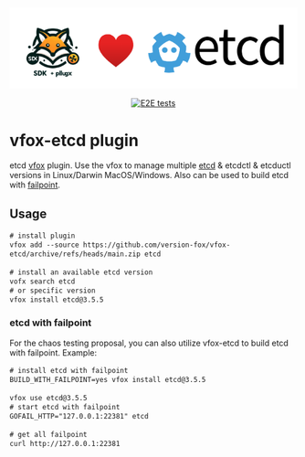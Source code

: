 <div align="center">

![logo](./assets/vfox-etcd-logo.png)

[![E2E tests](https://github.com/version-fox/vfox-etcd/actions/workflows/e2e_test.yaml/badge.svg)](https://github.com/version-fox/vfox-etcd/actions/workflows/e2e_test.yaml)

</div>

# vfox-etcd plugin

etcd [vfox](https://github.com/version-fox) plugin. Use the vfox to manage multiple [etcd](https://etcd.io/) & etcdctl & etcductl versions in Linux/Darwin MacOS/Windows. Also can be used to build etcd with [failpoint](https://github.com/etcd-io/etcd/tree/main/tests/robustness#running-locally).

## Usage

```shell
# install plugin
vfox add --source https://github.com/version-fox/vfox-etcd/archive/refs/heads/main.zip etcd

# install an available etcd version
vofx search etcd
# or specific version 
vfox install etcd@3.5.5
```

### etcd with failpoint

For the chaos testing proposal, you can also utilize vfox-etcd to build etcd with failpoint. Example:

```shell
# install etcd with failpoint
BUILD_WITH_FAILPOINT=yes vfox install etcd@3.5.5

vfox use etcd@3.5.5
# start etcd with failpoint
GOFAIL_HTTP="127.0.0.1:22381" etcd

# get all failpoint
curl http://127.0.0.1:22381
```
